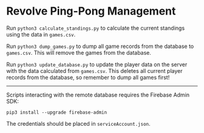 # Revolve Ping-Pong Management

Run `python3 calculate_standings.py` to calculate the current standings using the data in `games.csv`.

Run `python3 dump_games.py` to dump all game records from the database to `games.csv`. This will remove the games from the database.

Run `python3 update_database.py` to update the player data on the server with the data calculated from `games.csv`. This deletes all current player records from the database, so remember to dump all games first!

---

Scripts interacting with the remote database requires the Firebase Admin SDK:
```
pip3 install --upgrade firebase-admin
```
The credentials should be placed in `serviceAccount.json`.
